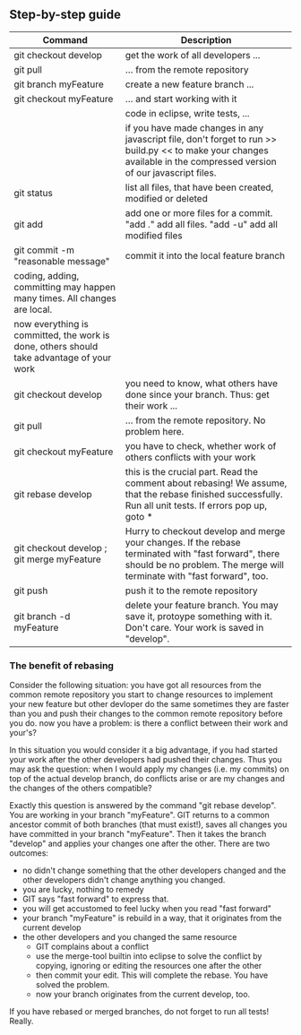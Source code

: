 ## Step-by-step guide

Command | Description
---     |---
git checkout develop | get the work of all developers ... 
git pull | … from the remote repository
git branch myFeature | create a new feature branch ...
git checkout myFeature | … and start working with it
                       | code in eclipse, write tests, ...
                       | if you have made changes in any javascript file, don't forget to run >> build.py << to make your changes available in the compressed version of our javascript files.
git status | list all files, that have been created, modified or deleted
git add <file1> <file2> | add one or more files for a commit. "add ." add all files. "add -u" add all modified files
git commit -m "reasonable message" | commit it into the local feature branch
  | coding, adding, committing may happen many times. All changes are local.
  | now everything is committed, the work is done, others should take advantage of your work
git checkout develop | you need to know, what others have done since your branch. Thus: get their work ...
git pull | … from the remote repository. No problem here.
git checkout myFeature | you have to check, whether work of others conflicts with your work
git rebase develop | this is the crucial part. Read the comment about rebasing! We assume, that the rebase finished successfully. Run all unit tests. If errors pop up, goto *
git checkout develop ; git merge myFeature | Hurry to checkout develop and merge your changes. If the rebase terminated with "fast forward", there should be no problem. The merge will terminate with "fast forward", too.
git push | push it to the remote repository
git branch -d myFeature | delete your feature branch. You may save it, protoype something with it. Don't care. Your work is saved in "develop".

### The benefit of rebasing

Consider the following situation: you have got all resources from the common remote repository you start to change resources to implement your new feature but other devloper do the same sometimes they are faster than you and push their changes to the common remote repository before you do. now you have a problem: is there a conflict between their work and your's?

In this situation you would consider it a big advantage, if you had started your work after the other developers had pushed their changes. Thus you may ask the question: when I would apply my changes (i.e. my commits) on top of the actual develop branch, do conflicts arise or are my changes and the changes of the others compatible?

Exactly this question is answered by the command "git rebase develop". You are working in your branch "myFeature". GIT returns to a common ancestor commit of both branches (that must exist!), saves all changes you have committed in your branch "myFeature". Then it takes the branch "develop" and applies your changes one after the other. There are two outcomes:

   + no didn't change something that the other developers changed and the other developers didn't change anything you changed.
   + you are lucky, nothing to remedy
   + GIT says "fast forward" to express that.
   + you will get accustomed to feel lucky when you read "fast forward"
   + your branch "myFeature" is rebuild in a way, that it originates from the current develop
   + the other developers and you changed the same resource
       + GIT complains about a conflict
       + use the merge-tool builtin into eclipse to solve the conflict by copying, ignoring or editing the resources one after the other
       + then commit your edit. This will complete the rebase. You have solved the problem.
       + now your branch originates from the current develop, too.

If you have rebased or merged branches, do not forget to run all tests! Really.